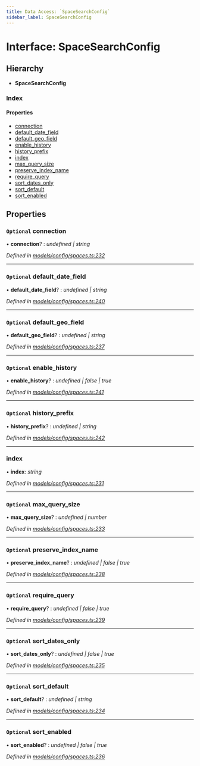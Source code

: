 ```yaml
---
title: Data Access: `SpaceSearchConfig`
sidebar_label: SpaceSearchConfig
---
```


# Interface: SpaceSearchConfig

## Hierarchy

* **SpaceSearchConfig**

### Index

#### Properties

* [connection](spacesearchconfig.md#optional-connection)
* [default_date_field](spacesearchconfig.md#optional-default_date_field)
* [default_geo_field](spacesearchconfig.md#optional-default_geo_field)
* [enable_history](spacesearchconfig.md#optional-enable_history)
* [history_prefix](spacesearchconfig.md#optional-history_prefix)
* [index](spacesearchconfig.md#index)
* [max_query_size](spacesearchconfig.md#optional-max_query_size)
* [preserve_index_name](spacesearchconfig.md#optional-preserve_index_name)
* [require_query](spacesearchconfig.md#optional-require_query)
* [sort_dates_only](spacesearchconfig.md#optional-sort_dates_only)
* [sort_default](spacesearchconfig.md#optional-sort_default)
* [sort_enabled](spacesearchconfig.md#optional-sort_enabled)

## Properties

### `Optional` connection

• **connection**? : *undefined | string*

*Defined in [models/config/spaces.ts:232](https://github.com/terascope/teraslice/blob/6aab1cd2/packages/data-access/src/models/config/spaces.ts#L232)*

___

### `Optional` default_date_field

• **default_date_field**? : *undefined | string*

*Defined in [models/config/spaces.ts:240](https://github.com/terascope/teraslice/blob/6aab1cd2/packages/data-access/src/models/config/spaces.ts#L240)*

___

### `Optional` default_geo_field

• **default_geo_field**? : *undefined | string*

*Defined in [models/config/spaces.ts:237](https://github.com/terascope/teraslice/blob/6aab1cd2/packages/data-access/src/models/config/spaces.ts#L237)*

___

### `Optional` enable_history

• **enable_history**? : *undefined | false | true*

*Defined in [models/config/spaces.ts:241](https://github.com/terascope/teraslice/blob/6aab1cd2/packages/data-access/src/models/config/spaces.ts#L241)*

___

### `Optional` history_prefix

• **history_prefix**? : *undefined | string*

*Defined in [models/config/spaces.ts:242](https://github.com/terascope/teraslice/blob/6aab1cd2/packages/data-access/src/models/config/spaces.ts#L242)*

___

###  index

• **index**: *string*

*Defined in [models/config/spaces.ts:231](https://github.com/terascope/teraslice/blob/6aab1cd2/packages/data-access/src/models/config/spaces.ts#L231)*

___

### `Optional` max_query_size

• **max_query_size**? : *undefined | number*

*Defined in [models/config/spaces.ts:233](https://github.com/terascope/teraslice/blob/6aab1cd2/packages/data-access/src/models/config/spaces.ts#L233)*

___

### `Optional` preserve_index_name

• **preserve_index_name**? : *undefined | false | true*

*Defined in [models/config/spaces.ts:238](https://github.com/terascope/teraslice/blob/6aab1cd2/packages/data-access/src/models/config/spaces.ts#L238)*

___

### `Optional` require_query

• **require_query**? : *undefined | false | true*

*Defined in [models/config/spaces.ts:239](https://github.com/terascope/teraslice/blob/6aab1cd2/packages/data-access/src/models/config/spaces.ts#L239)*

___

### `Optional` sort_dates_only

• **sort_dates_only**? : *undefined | false | true*

*Defined in [models/config/spaces.ts:235](https://github.com/terascope/teraslice/blob/6aab1cd2/packages/data-access/src/models/config/spaces.ts#L235)*

___

### `Optional` sort_default

• **sort_default**? : *undefined | string*

*Defined in [models/config/spaces.ts:234](https://github.com/terascope/teraslice/blob/6aab1cd2/packages/data-access/src/models/config/spaces.ts#L234)*

___

### `Optional` sort_enabled

• **sort_enabled**? : *undefined | false | true*

*Defined in [models/config/spaces.ts:236](https://github.com/terascope/teraslice/blob/6aab1cd2/packages/data-access/src/models/config/spaces.ts#L236)*
